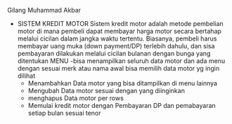 Gilang Muhammad Akbar
- SISTEM KREDIT MOTOR
  Sistem kredit motor adalah metode pembelian motor di mana pembeli dapat membayar harga motor secara bertahap melalui cicilan dalam jangka waktu tertentu. Biasanya, pembeli harus membayar uang muka (down payment/DP) terlebih dahulu, dan sisa pembayaran dilakukan melalui cicilan bulanan dengan bunga yang ditentukan
  MENU
  -bisa menampilkan seluruh data motor dan ada menu dengan sesuai merk atau nama awal bisa memilih data motor yg ingin dilihat
  - Menambahkan Data motor yang bisa ditampilkan di menu lainnya
  - Mengubah Data motor sesuai dengan yang diinginkan
  - menghapus Data motor per rows
  - Memulai kredit motor dengan Pembayaran DP dan pemabayaran setiap bulan sesuai tenor
